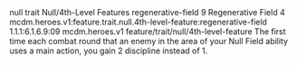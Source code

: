 <ability>
  <metadata>
    <class>null</class>
    <feature_type>trait</feature_type>
    <file_dpath>Null/4th-Level Features</file_dpath>
    <item_id>regenerative-field</item_id>
    <item_index>9</item_index>
    <item_name>Regenerative Field</item_name>
    <level>4</level>
    <scc>mcdm.heroes.v1:feature.trait.null.4th-level-feature:regenerative-field</scc>
    <scdc>1.1.1:6.1.6.9:09</scdc>
    <source>mcdm.heroes.v1</source>
    <type>feature/trait/null/4th-level-feature</type>
  </metadata>
  <effects>
    <effect type="mundane">The first time each combat round that an enemy in the area of your Null Field ability uses a main action, you gain 2 discipline instead of 1.</effect>
  </effects>
</ability>
